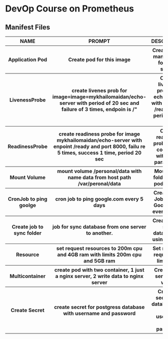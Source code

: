 # DevOp Course on Prometheus 





## Manifest Files

<table>
    <tr>
        <th>NAME</th>
        <th>PROMPT</th>
        <th>DESCRIPTION</th>
        <th>EXAMPLE</th>
    </tr>
    <tr>
        <th>Application Pod</th>
        <th>Create pod for this image</th>
        <th>Creating Pod manifest file for echo server</th>
        <th><a href="./yaml/app.yaml">app.yaml</a></th>
    </tr>
    <tr>
        <th>LivenessProbe</th>
        <th>create livenes prob for image=image=mykhailomaidan/echo-server with period of 20 sec and failure of 
3 times, endpoin is /"</th>
        <th>Create liveness probe for echo server with endpoint /ready with period of 20 sec</th>
        <th><a href="./yaml/app-livenessProbe.yaml">livenessProbe.yaml</a></th>
    </tr>
    <tr>
        <th>ReadinessProbe</th>
        <th>create readiness probe for image mykhailomaidan/echo-server with enpoint /ready and port 8000, failu
re 5 times, success 1 time, period 20 sec</th>
        <th>Create readiness probe to the container with input parameters</th>
        <th><a href="./yaml/app-readinessProbe.yaml">readinessProbe.yaml</a></th>
    </tr>
    <tr>
        <th>Mount Volume</th>
        <th>mount volume /personal/data with name data from host path /var/peronal/data</th>
        <th>Mount host folder to the pod volume</th>
        <th><a href="./yaml/app-volumeMounts.yaml">volumeMounts.yaml</a></th>
    </tr>
    <tr>
        <th>CronJob to ping goolge</th>
        <th>cron job to ping google.com every 5 days</th>
        <th>Create Cron Job for pint Google.com every 5 days</th>
        <th><a href="./yaml/app-cronjob.yaml">cronjob.yaml</a></th>
    </tr>
    <tr>
        <th>Create job to sync folder</th>
        <th>job for sync database from one server to another.</th>
        <th>Create job to sync database by using script"</th>
        <th><a href="./yaml/app-job.yaml">job.yaml</a></th>
    </tr>
    <tr>
        <th>Resource</th>
        <th>set request resources to 200m cpu and 4GB ram with limits 200m cpu and 5GB ram</th>
        <th>Set resource request and limitation</th>
        <th><a href="./yaml/app-resources.yaml">resources.yaml</a></th>
    </tr>
    <tr>
        <th>Multicontainer</th>
        <th>create pod with two container, 1 just a nginx server, 2 write data to nginx server</th>
        <th>Create ngix server and writer</th>
        <th><a href="./yaml/app-multicontainer.yaml">multicontainer.yaml</a></th>
    </tr>
    <tr>
        <th>Create Secret</th>
        <th>create secret for postgress database with username and password</th>
        <th>Creating secred for database pod with username and password</th>
        <th><a href="./yaml/app-secret-env.yaml">secret.yaml</a></th>
    </tr>
</table>

